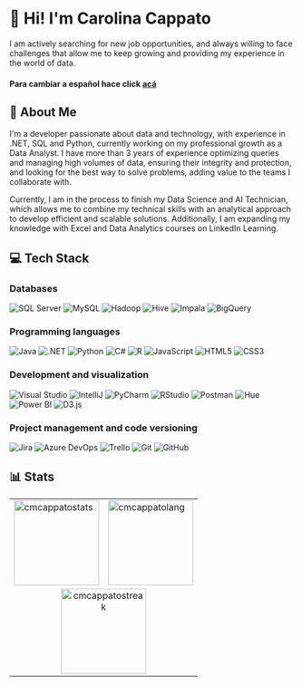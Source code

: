 # 👋 Hi! I'm Carolina Cappato

I am actively searching for new job opportunities, and always willing to face challenges that allow me to keep growing and providing my experience in the world of data.

#### Para cambiar a español hace click [acá](README.md)

## 🚀 About Me

I'm a developer passionate about data and technology, with experience in .NET, SQL and Python, currently working on my professional growth as a Data Analyst. I have more than 3 years of experience optimizing queries and managing high volumes of data, ensuring their integrity and protection, and looking for the best way to solve problems, adding value to the teams I collaborate with.

Currently, I am in the process to finish my Data Science and AI Technician, which allows me to combine my technical skills with an analytical approach to develop efficient and scalable solutions. Additionally, I am expanding my knowledge with Excel and Data Analytics courses on LinkedIn Learning.

## 💻 Tech Stack

### Databases
![SQL Server](https://img.shields.io/badge/SQL%20Server-CC2927?style=for-the-badge&logo=microsoft%20sql%20server&logoColor=white)
![MySQL](https://img.shields.io/badge/MySQL-005C84?style=for-the-badge&logo=mysql&logoColor=white)
![Hadoop](https://img.shields.io/badge/Hadoop-66CCFF?style=for-the-badge&logo=apachehadoop&logoColor=black)
![Hive](https://img.shields.io/badge/Hive-FDEE21?style=for-the-badge&logo=apachehive&logoColor=black)
![Impala](https://img.shields.io/badge/Impala-DC143C?style=for-the-badge&logo=apacheimpala&logoColor=white)
![BigQuery](https://img.shields.io/badge/BigQuery-4285F4?style=for-the-badge&logo=googlebigquery&logoColor=white)

### Programming languages
![Java](https://img.shields.io/badge/Java-007396?style=for-the-badge&logo=openjdk&logoColor=white)
![.NET](https://img.shields.io/badge/.NET-512BD4?style=for-the-badge&logo=dotnet&logoColor=white)
![Python](https://img.shields.io/badge/Python-3776AB?style=for-the-badge&logo=python&logoColor=white)
![C#](https://img.shields.io/badge/C%23-239120?style=for-the-badge&logo=csharp&logoColor=white)
![R](https://img.shields.io/badge/R-276DC3?style=for-the-badge&logo=r&logoColor=white)
![JavaScript](https://img.shields.io/badge/JavaScript-F7DF1E?style=for-the-badge&logo=javascript&logoColor=black)
![HTML5](https://img.shields.io/badge/HTML5-E34F26?style=for-the-badge&logo=html5&logoColor=white)
![CSS3](https://img.shields.io/badge/CSS3-1572B6?style=for-the-badge&logo=css3&logoColor=white)

### Development and visualization
![Visual Studio](https://img.shields.io/badge/Visual_Studio-5C2D91?style=for-the-badge&logo=visualstudio&logoColor=white)
![IntelliJ](https://img.shields.io/badge/IntelliJ-000000?style=for-the-badge&logo=intellijidea&logoColor=white)
![PyCharm](https://img.shields.io/badge/PyCharm-21D789?style=for-the-badge&logo=pycharm&logoColor=black)
![RStudio](https://img.shields.io/badge/RStudio-75AADB?style=for-the-badge&logo=rstudio&logoColor=white)
![Postman](https://img.shields.io/badge/Postman-FF6C37?style=for-the-badge&logo=postman&logoColor=white)
![Hue](https://img.shields.io/badge/Hue-217346?style=for-the-badge&logo=apachehue&logoColor=white)
![Power BI](https://img.shields.io/badge/Power_BI-F2C811?style=for-the-badge&logo=powerbi&logoColor=black)
![D3.js](https://img.shields.io/badge/D3.js-F9A03C?style=for-the-badge&logo=d3.js&logoColor=black)

### Project management and code versioning 
![Jira](https://img.shields.io/badge/Jira-0052CC?style=for-the-badge&logo=jira&logoColor=white)
![Azure DevOps](https://img.shields.io/badge/Azure_DevOps-0078D7?style=for-the-badge&logo=azuredevops&logoColor=white)
![Trello](https://img.shields.io/badge/Trello-0052CC?style=for-the-badge&logo=trello&logoColor=white)
![Git](https://img.shields.io/badge/Git-F05032?style=for-the-badge&logo=git&logoColor=white)
![GitHub](https://img.shields.io/badge/GitHub-181717?style=for-the-badge&logo=github&logoColor=white)

## 📊 Stats
<table align="center">
  <tr>
    <td><img height="150px" src="https://github-readme-stats.vercel.app/api?username=cmcappato&theme=tokyonight&show_icons=true&hide_border=true&locale=en&count_private=true" alt="cmcappatostats" /></td>
    <td><img height="150px" src="https://github-readme-stats.vercel.app/api/top-langs/?username=cmcappato&theme=tokyonight&show_icons=true&hide_border=true&locale=en&layout=compact" alt="cmcappatolang" /></td>
  </tr>
  <tr>
    <td align="center" colspan="2"><img height="150px" src="https://github-readme-streak-stats.herokuapp.com/?user=cmcappato&theme=tokyonight&locale=en&hide_border=true" alt="cmcappatostreak" /></td>
  </tr>
</table>